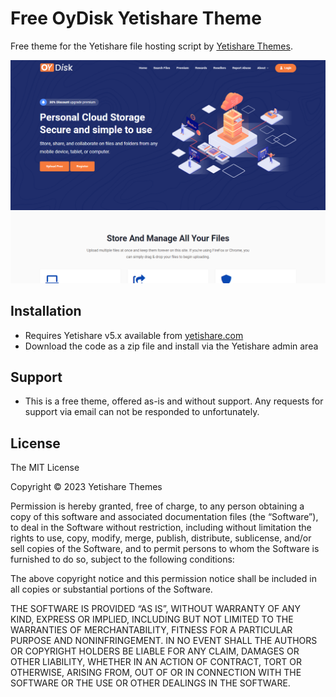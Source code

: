 # Free OyDisk Yetishare Theme

Free theme for the Yetishare file hosting script by [Yetishare Themes](https://yetishare-themes.com).

![img.png](offline/img.png)

## Installation

- Requires Yetishare v5.x available from [yetishare.com](https://yetishare.com)
- Download the code as a zip file and install via the Yetishare admin area

## Support

- This is a free theme, offered as-is and without support. Any requests for support via email can not be responded to unfortunately.

## License

The MIT License

Copyright © 2023 Yetishare Themes

Permission is hereby granted, free of charge, to any person obtaining a copy of this software and associated documentation files (the “Software”), to deal in the Software without restriction, including without limitation the rights to use, copy, modify, merge, publish, distribute, sublicense, and/or sell copies of the Software, and to permit persons to whom the Software is furnished to do so, subject to the following conditions:

The above copyright notice and this permission notice shall be included in all copies or substantial portions of the Software.

THE SOFTWARE IS PROVIDED “AS IS”, WITHOUT WARRANTY OF ANY KIND, EXPRESS OR IMPLIED, INCLUDING BUT NOT LIMITED TO THE WARRANTIES OF MERCHANTABILITY, FITNESS FOR A PARTICULAR PURPOSE AND NONINFRINGEMENT. IN NO EVENT SHALL THE AUTHORS OR COPYRIGHT HOLDERS BE LIABLE FOR ANY CLAIM, DAMAGES OR OTHER LIABILITY, WHETHER IN AN ACTION OF CONTRACT, TORT OR OTHERWISE, ARISING FROM, OUT OF OR IN CONNECTION WITH THE SOFTWARE OR THE USE OR OTHER DEALINGS IN THE SOFTWARE.